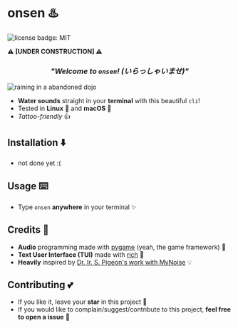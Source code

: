# onsen :hotsprings:
![license badge: MIT](https://img.shields.io/github/license/paulopacitti/onsen)

**:warning: [UNDER CONSTRUCTION] :warning:**

<center><h3><i>"Welcome to <code>onsen</code>! (いらっしゃいませ)"</i></h3></center>

![raining in a abandoned dojo](https://media1.tenor.com/images/ba0b43598fb4342678ff285ff2069c70/tenor.gif?itemid=10632628) 

- **Water sounds** straight in your **terminal** with this beautiful `cli`!
- Tested in **Linux** :penguin: and **macOS** :apple:
- _Tattoo-friendly_ :+1:

## Installation :arrow_down:
- not done yet :(

## Usage :keyboard:
- Type `onsen` **anywhere** in your terminal :sparkles:

## Credits :movie_camera:
- **Audio** programming made with [pygame](https://www.pygame.org) (yeah, the game framework) :snake:
- **Text User Interface (TUI)** made with [rich](https://github.com/willmcgugan/rich) :lipstick:
- **Heavily** inspired by [Dr. Ir. S. Pigeon's work with MyNoise](https://mynoise.net/) :bulb:

## Contributing :two_hearts:
- If you like it, leave your **star** in this project :star2:
- If you would like to complain/suggest/contribute to this project, **feel free to open a issue** :heart_decoration: